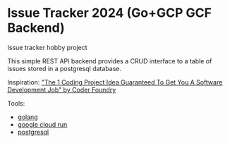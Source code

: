 # Issue Tracker 2024 (Go+GCP GCF Backend)

Issue tracker hobby project

This simple REST API backend provides a CRUD interface to a table of issues stored in a postgresql database.

Inspiration: ["The 1 Coding Project Idea Guaranteed To Get You A Software Development Job" by Coder Foundry](https://youtu.be/oC483DTjRXU?si=_rf_gDkZ8Z2SlEva)

Tools:

- [golang](https://go.dev/)
- [google cloud run](https://cloud.google.com/run)
- [postgresql](https://www.postgresql.org/)
